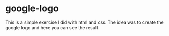 # google-logo

This is a simple exercise I did with html and css. The idea was to create the google logo and here you can see the result.



